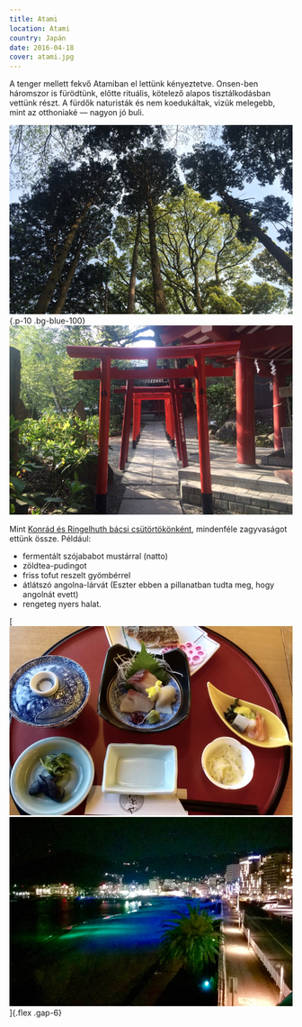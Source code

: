 ```yaml
---
title: Atami
location: Atami
country: Japán
date: 2016-04-18
cover: atami.jpg
---
```


A tenger mellett fekvő Atamiban el lettünk kényeztetve. Onsen-ben háromszor is fürödtünk, előtte rituális, kötelező alapos tisztálkodásban vettünk részt. A fürdők naturisták és nem koedukáltak, vizük melegebb, mint az otthoniaké — nagyon jó buli.

![](../../img/0418-1.jpg){.p-10 .bg-blue-100}
![](../../img/0418-2.jpg)

Mint [Konrád és Ringelhuth bácsi csütörtökönként](http://www.mek.iif.hu/porta/szint/human/szepirod/kulfoldi/kastner/majus35/majus35.htm), mindenféle zagyvaságot ettünk össze. Például:
- fermentált szójababot mustárral (natto)
- zöldtea-pudingot
- friss tofut reszelt gyömbérrel
- átlátszó angolna-lárvát (Eszter ebben a pillanatban tudta meg, hogy angolnát evett)
- rengeteg nyers halat.

[
![](../../img/0418-3.jpg)
![](../../img/0418-4.jpg)
]{.flex .gap-6}
